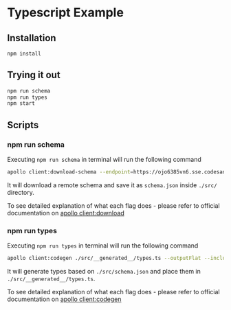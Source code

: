 # Typescript Example

## Installation

```bash
npm install
```

## Trying it out

```bash
npm run schema
npm run types
npm start
```

## Scripts

### npm run schema

Executing `npm run schema` in terminal will run the following command

```bash
apollo client:download-schema --endpoint=https://ojo6385vn6.sse.codesandbox.io ./src/schema.json
```

It will download a remote schema and save it as `schema.json` inside `./src/` directory.

To see detailed explanation of what each flag does - please refer to official documentation on [apollo client:download](https://github.com/apollographql/apollo-tooling#apollo-clientdownload-schema-output)

### npm run types

Executing `npm run types` in terminal will run the following command

```bash
apollo client:codegen ./src/__generated__/types.ts --outputFlat --includes=./src/**/queries.ts --addTypename --localSchemaFile=./src/schema.json --target=typescript
```

It will generate types based on `./src/schema.json` and place them in `./src/__generated__/types.ts`.

To see detailed explanation of what each flag does - please refer to official documentation on [apollo client:codegen](https://github.com/apollographql/apollo-tooling#apollo-clientcodegen-output)
